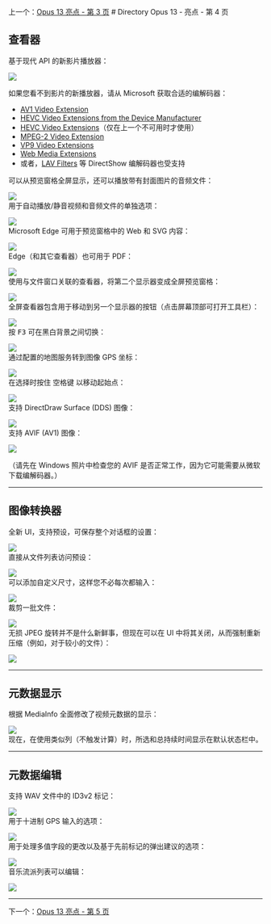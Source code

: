上一个：[Opus 13 亮点 - 第 3 页](/Manual/release_history/opus13/page3.zh.md) # Directory Opus 13 - 亮点 - 第 4 页

## 查看器

基于现代 API 的新影片播放器：

  ![](/Manual/images/release_history/viewer_video.png)

  如果您看不到影片的新播放器，请从 Microsoft 获取合适的编解码器：

  - [AV1 Video Extension](https://www.microsoft.com/store/productid/9MVZQVXJBQ9V?ocid=pdpshare)
  - [HEVC Video Extensions from the Device Manufacturer](https://www.microsoft.com/store/productid/9N4WGH0Z6VHQ?ocid=pdpshare)
  - [HEVC Video Extensions](https://www.microsoft.com/store/productid/9NMZLZ57R3T7?ocid=pdpshare)（仅在上一个不可用时才使用）
  - [MPEG-2 Video Extension](https://www.microsoft.com/store/productid/9N95Q1ZZPMH4?ocid=pdpshare)
  - [VP9 Video Extensions](https://www.microsoft.com/store/productid/9N4D0MSMP0PT?ocid=pdpshare)
  - [Web Media Extensions](https://www.microsoft.com/store/productid/9N5TDP8VCMHS?ocid=pdpshare)
  - 或者，[LAV Filters](https://github.com/Nevcairiel/LAVFilters/releases) 等 DirectShow 编解码器也受支持

  
可以从预览窗格全屏显示，还可以播放带有封面图片的音频文件：

  ![](/Manual/images/release_history/viewer_audio.png)  
用于自动播放/静音视频和音频文件的单独选项：

  ![](/Manual/images/release_history/viewer_vidopts.png)  
Microsoft Edge 可用于预览窗格中的 Web 和 SVG 内容：

  ![](/Manual/images/release_history/viewer_edge_web.png)  
Edge（和其它查看器）也可用于 PDF：

  ![](/Manual/images/release_history/viewer_edge_pdf.png)  
使用与文件窗口关联的查看器，将第二个显示器变成全屏预览窗格：

  ![](/Manual/images/release_history/viewer_listerlinked.gif)  
全屏查看器包含用于移动到另一个显示器的按钮（点击屏幕顶部可打开工具栏）：

  ![](/Manual/images/release_history/viewer_nextmon.png)  
按 <kbd>F3</kbd> 可在黑白背景之间切换：

  ![](/Manual/images/release_history/viewer_bgcol.gif)  
通过配置的地图服务转到图像 GPS 坐标：

  ![](/Manual/images/release_history/viewer_gps.png)  
在选择时按住 <kbd>空格键</kbd> 以移动起始点：

  ![](/Manual/images/release_history/viewer_selorig.gif)  
支持 DirectDraw Surface (DDS) 图像：

  ![](/Manual/images/release_history/viewer_dds.png)  
支持 AVIF (AV1) 图像：

  ![](/Manual/images/release_history/viewer_avif.png)

（请先在 Windows 照片中检查您的 AVIF 是否正常工作，因为它可能需要从微软下载编解码器。）  

------------------------------------------------------------------------

## 图像转换器

全新 UI，支持预设，可保存整个对话框的设置：

  ![](/Manual/images/release_history/imgconv_ui.png)  
直接从文件列表访问预设：

  ![](/Manual/images/release_history/imageconf_presetctx.png)  
可以添加自定义尺寸，这样您不必每次都输入：

  ![](/Manual/images/release_history/imageconf_resize_presets.png)  
裁剪一批文件：

  ![](/Manual/images/release_history/imgconv_crop.png)  
无损 JPEG 旋转并不是什么新鲜事，但现在可以在 UI 中将其关闭，从而强制重新压缩（例如，对于较小的文件）：

  ![](/Manual/images/release_history/imgconv_losslessjpg.png)  

------------------------------------------------------------------------

## 元数据显示

根据 MediaInfo 全面修改了视频元数据的显示：

  ![](/Manual/images/release_history/meta_video.png)  
现在，在使用类似列（不触发计算）时，所选和总持续时间显示在默认状态栏中。  
  
----

## 元数据编辑

支持 WAV 文件中的 ID3v2 标记：

  ![](/Manual/images/release_history/meta_wav_id3.png)  
用于十进制 GPS 输入的选项：

  ![](/Manual/images/release_history/meta_decgps.png)  
用于处理多值字段的更改以及基于先前标记的弹出建议的选项：

  ![](/Manual/images/release_history/metaedit_prefs.png)  
音乐流派列表可以编辑：

  ![](/Manual/images/release_history/metaedit_genres.png)  

------------------------------------------------------------------------

下一个：[Opus 13 亮点 - 第 5 页](/Manual/release_history/opus13/page5.zh.md)
